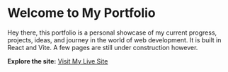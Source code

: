 # Welcome to My Portfolio

Hey there, this portfolio is a personal showcase of my current progress, projects, ideas, and journey in the world of web development. It is built in React and Vite. A few pages are still under construction however.

**Explore the site:** [Visit My Live Site](https://toridoesthings.xyz/)
